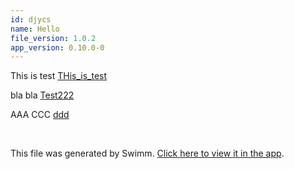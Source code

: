 ```yaml
---
id: djycs
name: Hello
file_version: 1.0.2
app_version: 0.10.0-0
---
```


This is test [THis_is_test](this_is_test.7rmgz.sw.md)

bla bla [Test222](test222.sBUGF75ls51WaqttBDQA.sw.md)

AAA CCC [ddd](https://www.google.com)




<br/>

This file was generated by Swimm. [Click here to view it in the app](https://swimm-web-app.web.app/repos/ls4DA2fLasmQuEbT4ipw/docs/djycs).